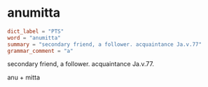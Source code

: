 # anumitta

``` toml
dict_label = "PTS"
word = "anumitta"
summary = "secondary friend, a follower. acquaintance Ja.v.77"
grammar_comment = "a"
```

secondary friend, a follower. acquaintance Ja.v.77.

anu \+ mitta

